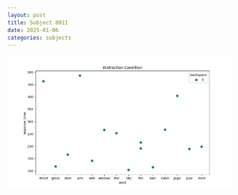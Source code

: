 ```yaml
---
layout: post
title: Subject 8011
date: 2025-01-06
categories: subjects
---
```


![](data/8011/run-26/8011_rt_acc_fuzzy_delay.png)
